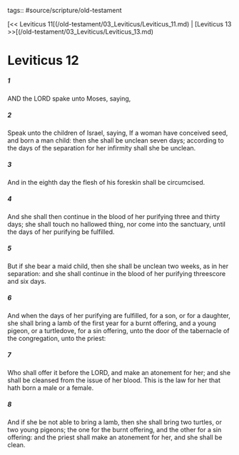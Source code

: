 tags:: #source/scripture/old-testament

[<< Leviticus 11[(/old-testament/03_Leviticus/Leviticus_11.md) | [Leviticus 13 >>[(/old-testament/03_Leviticus/Leviticus_13.md)

# Leviticus 12

##### 1

AND the LORD spake unto Moses, saying,

##### 2

Speak unto the children of Israel, saying, If a woman have conceived seed, and born a man child: then she shall be unclean seven days; according to the days of the separation for her infirmity shall she be unclean.

##### 3

And in the eighth day the flesh of his foreskin shall be circumcised.

##### 4

And she shall then continue in the blood of her purifying three and thirty days; she shall touch no hallowed thing, nor come into the sanctuary, until the days of her purifying be fulfilled.

##### 5

But if she bear a maid child, then she shall be unclean two weeks, as in her separation: and she shall continue in the blood of her purifying threescore and six days.

##### 6

And when the days of her purifying are fulfilled, for a son, or for a daughter, she shall bring a lamb of the first year for a burnt offering, and a young pigeon, or a turtledove, for a sin offering, unto the door of the tabernacle of the congregation, unto the priest:

##### 7

Who shall offer it before the LORD, and make an atonement for her; and she shall be cleansed from the issue of her blood. This is the law for her that hath born a male or a female.

##### 8

And if she be not able to bring a lamb, then she shall bring two turtles, or two young pigeons; the one for the burnt offering, and the other for a sin offering: and the priest shall make an atonement for her, and she shall be clean.
